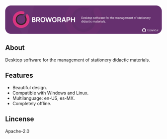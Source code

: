 ![Representative banner of the application](/.github/resources/banner.png)

## About
<p align="justify">
  Desktop software for the management of stationery didactic materials.
</p>

## Features

- Beautiful design.
- Compatible with Windows and Linux.
- Multilanguage: en-US, es-MX.
- Completely offline.

## Lincense

Apache-2.0
